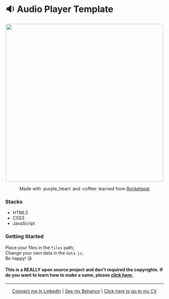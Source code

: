 # :sound: Audio Player Template
<p align="center">
<img height="500" src="presentation/readme/presentation.png" />
</p>

<p align="center">
Made with :purple_heart: and :coffee: learned from <a href="http://github.com/rocketseat/">Rocketseat</a>
</p>

### Stacks

- HTML5
- CSS3
- JavaScript

### Getting Started

Place your files in the `files` path;<br/>
Change your own data in the `data.js`;<br/>
Be happy! :kissing_heart:

#### This is a REALLY open source project and don't required the copyrights. If do you want to learn how to make a same, please <a href="https://www.youtube.com/watch?v=vqrjFnq3-uo&feature=youtu.be">click here.</a>

<hr/>
<p align="center">
<a href="http://linkedin.com/in/leonardoalmeida99">Connect me in LinkedIn</a> | <a href="http://behance.net/almeida99">See my Behance</a> | <a href="https://leunardo.dev">Click here to go to my CV</a>
</p>